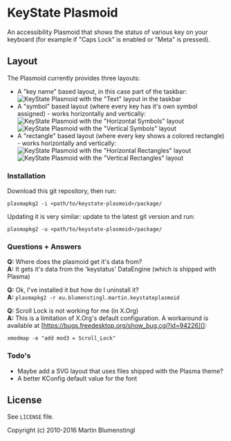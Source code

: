 # KeyState Plasmoid

An accessibility Plasmoid that shows the status of various key on your keyboard (for example if "Caps Lock" is enabled or "Meta" is pressed).

## Layout

The Plasmoid currently provides three layouts:
  - A "key name" based layout, in this case part of the taskbar:<br>![KeyState Plasmoid with the "Text" layout in the taskbar](http://abload.de/img/text-layout-in-taskbajwy5h.png)
  - A "symbol" based layout (where every key has it's own symbol assigned) - works horizontally and vertically:<br>![KeyState Plasmoid with the "Horizontal Symbols" layout](http://abload.de/img/symbol-layout-24vy8d.png) ![KeyState Plasmoid with the "Vertical Symbols" layout](http://abload.de/img/symbol-layout-1pil1s.png)
  - A "rectangle" based layout (where every key shows a colored rectangle) - works horizontally and vertically:<br>![KeyState Plasmoid with the "Horizontal Rectangles" layout](http://abload.de/img/rectangle-layout-2bvx1v.png) ![KeyState Plasmoid with the "Vertical Rectangles" layout](http://abload.de/img/rectangle-layout-1jrapr.png)

### Installation

Download this git repository, then run:
```
plasmapkg2 -i <path/to/keystate-plasmoid>/package/
```

Updating it is very similar: update to the latest git version and run:
```
plasmapkg2 -u <path/to/keystate-plasmoid>/package/
```

### Questions + Answers

**Q:** Where does the plasmoid get it's data from?  
**A:** It gets it's data from the 'keystatus' DataEngine (which is shipped with Plasma)

**Q:** Ok, I've installed it but how do I uninstall it?  
**A:** ```plasmapkg2 -r eu.blumenstingl.martin.keystateplasmoid```

**Q:** Scroll Lock is not working for me (in X.Org)  
**A:** This is a limitation of X.Org's default configuration. A workaround is available at [https://bugs.freedesktop.org/show_bug.cgi?id=94226]():
```
xmodmap -e "add mod3 = Scroll_Lock"
```

### Todo's

 - Maybe add a SVG layout that uses files shipped with the Plasma theme?
 - A better KConfig default value for the font

License
----

See `LICENSE` file.

Copyright (c) 2010-2016 Martin Blumenstingl
